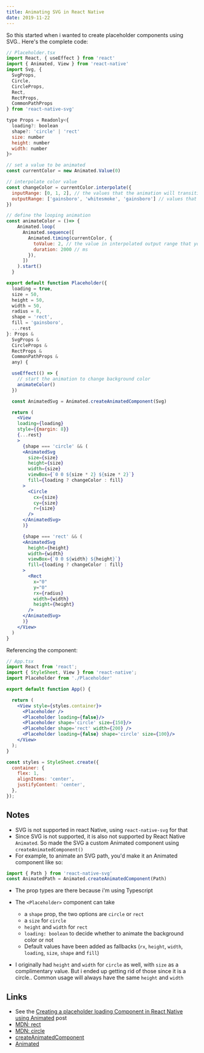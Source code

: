 ```yaml
---
title: Animating SVG in React Native
date: 2019-11-22
---
```


So this started when i wanted to create placeholder components using SVG.. Here's the complete code:

```jsx
// Placeholder.tsx
import React, { useEffect } from 'react'
import { Animated, View } from 'react-native'
import Svg, {
  SvgProps,
  Circle,
  CircleProps,
  Rect,
  RectProps,
  CommonPathProps
} from 'react-native-svg'

type Props = Readonly<{
  loading?: boolean
  shape?: 'circle' | 'rect'
  size: number
  height: number
  width: number
}>

// set a value to be animated
const currentColor = new Animated.Value(0)

// interpolate color value
const changeColor = currentColor.interpolate({
  inputRange: [0, 1, 2], // the values that the animation will transition from
  outputRange: ['gainsboro', 'whitesmoke', 'gainsboro'] // values that are animating
})

// define the looping animation
const animateColor = ()=> {
    Animated.loop(
      Animated.sequence([
        Animated.timing(currentColor, {
          toValue: 2, // the value in interpolated output range that you want to go to
          duration: 2000 // ms
        }),
      ])
    ).start()
  }

export default function Placeholder({
  loading = true,
  size = 50,
  height = 50,
  width = 50,
  radius = 8,
  shape = 'rect',
  fill = 'gainsboro',
  ...rest
}: Props &
  SvgProps &
  CircleProps &
  RectProps &
  CommonPathProps &
  any) {

  useEffect(() => {
    // start the animation to change background color
    animateColor()
  })

  const AnimatedSvg = Animated.createAnimatedComponent(Svg)

  return (
    <View
    loading={loading}
    style={{margin: 8}}
    {...rest}
    >
      {shape === 'circle' && (
      <AnimatedSvg
        size={size}
        height={size}
        width={size}
        viewBox={`0 0 ${size * 2} ${size * 2}`}
        fill={loading ? changeColor : fill}
      >
        <Circle
          cx={size}
          cy={size}
          r={size}
        />
      </AnimatedSvg>
      )}

      {shape === 'rect' && (
      <AnimatedSvg
        height={height}
        width={width}
        viewBox={`0 0 ${width} ${height}`}
        fill={loading ? changeColor : fill}
      > 
        <Rect
          x="0"
          y="0"
          rx={radius}
          width={width}
          height={height}
        />
      </AnimatedSvg>
      )}
    </View>
  )
}
```

Referencing the component:

```jsx
// App.tsx
import React from 'react';
import { StyleSheet, View } from 'react-native';
import Placeholder from './Placeholder'

export default function App() {

  return (
    <View style={styles.container}>
      <Placeholder />
      <Placeholder loading={false}/>
      <Placeholder shape='circle' size={150}/>
      <Placeholder shape='rect' width={200} />
      <Placeholder loading={false} shape='circle' size={100}/>
    </View>
  );
}

const styles = StyleSheet.create({
  container: {
    flex: 1,
    alignItems: 'center',
    justifyContent: 'center',
  },
});
```

## Notes

- SVG is not supported in react Native, using `react-native-svg` for that
- Since SVG is not supported, it is also not supported by React Native `Animated`. So made the SVG a custom Animated component using `createAnimatedComponent()`
- For example, to animate an SVG path, you'd make it an Animated component like so: 

```jsx
import { Path } from 'react-native-svg'
const AnimatedPath = Animated.createAnimatedComponent(Path)
```

- The prop types are there because i'm using Typescript
- The `<Placeholder>` component can take 
  - a `shape` prop, the two options are `circle` or `rect`
  - a `size` for `circle`
  - `height` and `width` for `rect`
  - `loading: boolean` to decide whether to animate the background color or not
  - Default values have been added as fallbacks (`rx`, `height`, `width`, `loading`, `size`, `shape` and `fill`)
  
- I originally had `height` and `width` for `circle` as well, with `size` as a complimentary value. But i ended up getting rid of those since it is a circle.. Common usage will always have the same `height` and `width`


Links
---

- See the [Creating a placeholder loading Component in React Native using Animated]() post
- [MDN: rect](https://developer.mozilla.org/en-US/docs/Web/SVG/Element/rect)
- [MDN: circle](https://developer.mozilla.org/en-US/docs/Web/SVG/Element/circle)
- [createAnimatedComponent](https://animationbook.codedaily.io/animated-create-animated-component/)
- [Animated](https://facebook.github.io/react-native/docs/animated.html)
